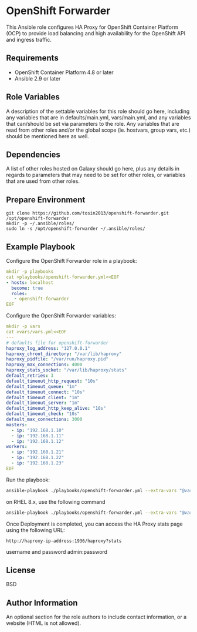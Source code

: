 OpenShift Forwarder
=========

This Ansible role configures HA Proxy for OpenShift Container Platform (OCP) to provide load balancing and high availability for the OpenShift API and ingress traffic.


Requirements
------------

* OpenShift Container Platform 4.8 or later
* Ansible 2.9 or later

Role Variables
--------------

A description of the settable variables for this role should go here, including any variables that are in defaults/main.yml, vars/main.yml, and any variables that can/should be set via parameters to the role. Any variables that are read from other roles and/or the global scope (ie. hostvars, group vars, etc.) should be mentioned here as well.

Dependencies
------------

A list of other roles hosted on Galaxy should go here, plus any details in regards to parameters that may need to be set for other roles, or variables that are used from other roles.

Prepare Environment
-------------------
```
git clone https://github.com/tosin2013/openshift-forwarder.git /opt/openshift-forwarder
mkdir -p ~/.ansible/roles/
sudo ln -s /opt/openshift-forwarder ~/.ansible/roles/
```


Example Playbook
----------------
Configure the OpenShift Forwarder role in a playbook:
```yaml
mkdir -p playbooks
cat >playbooks/openshift-forwarder.yml<<EOF
- hosts: localhost
  become: true
  roles:
   - openshift-forwarder
EOF
```

Configure the OpenShift Forwarder variables:
```yaml
mkdir -p vars
cat >vars/vars.yml<<EOF
---
# defaults file for openshift-forwarder
haproxy_log_address: "127.0.0.1"
haproxy_chroot_directory: "/var/lib/haproxy"
haproxy_pidfile: "/var/run/haproxy.pid"
haproxy_max_connections: 4000
haproxy_stats_socket: "/var/lib/haproxy/stats"
default_retries: 3
default_timeout_http_request: "10s"
default_timeout_queue: "1m"
default_timeout_connect: "10s"
default_timeout_client: "1m"
default_timeout_server: "1m"
default_timeout_http_keep_alive: "10s"
default_timeout_check: "10s"
default_max_connections: 3000
masters:
  - ip: "192.168.1.10"
  - ip: "192.168.1.11"
  - ip: "192.168.1.12"
workers:
  - ip: "192.168.1.21"
  - ip: "192.168.1.22"
  - ip: "192.168.1.23"
EOF
```
Run the playbook:
```bash
ansible-playbook ./playbooks/openshift-forwarder.yml --extra-vars "@vars/vars.yml" -e "ansible_python_interpreter=/usr/bin/python3" -v
```
on RHEL 8.x, use the following command 
```bash
ansible-playbook ./playbooks/openshift-forwarder.yml --extra-vars "@vars/vars.yml" -e "ansible_python_interpreter=/usr/libexec/platform-python" -v
```


Once Deployment is completed, you can access the HA Proxy stats page using the following URL:
```
http://haproxy-ip-address:1936/haproxy?stats
```
username and password admin:password

License
-------

BSD

Author Information
------------------

An optional section for the role authors to include contact information, or a website (HTML is not allowed).
